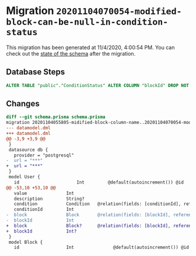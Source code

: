 # Migration `20201104070054-modified-block-can-be-null-in-condition-status`

This migration has been generated at 11/4/2020, 4:00:54 PM.
You can check out the [state of the schema](./schema.prisma) after the migration.

## Database Steps

```sql
ALTER TABLE "public"."ConditionStatus" ALTER COLUMN "blockId" DROP NOT NULL
```

## Changes

```diff
diff --git schema.prisma schema.prisma
migration 20201104055805-midified-block-column-name..20201104070054-modified-block-can-be-null-in-condition-status
--- datamodel.dml
+++ datamodel.dml
@@ -3,9 +3,9 @@
 }
 datasource db {
   provider = "postgresql"
-  url = "***"
+  url = "***"
 }
 model User {
   id                      Int         @default(autoincrement()) @id
@@ -53,10 +53,10 @@
   value               Int
   description         String?
   condition           Condition   @relation(fields: [conditionId], references: [id])
   conditionId         Int
-  block               Block       @relation(fields: [blockId], references: [id])
-  blockId             Int
+  block               Block?      @relation(fields: [blockId], references: [id])
+  blockId             Int?
 }
 model Block {
   id                  Int               @default(autoincrement()) @id
```


